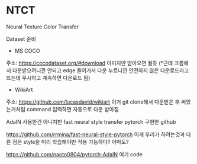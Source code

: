 # NTCT
Neural Texture Color Transfer


Dataset 준비

- MS COCO

주소: https://cocodataset.org/#download
이미지만 받아오면 될듯 
(*근데 크롬에서 다운받으려니깐 안되고 edge 들어가서 다운 누르니깐 안전하지 않은 다운로드라고 뜨는데 무시하고 계속하면 다운로드 됨)

- WikiArt

주소: https://github.com/lucasdavid/wikiart
이거 git clone해서 다운받은 후 써있는거처럼 command 입력하면 자동으로 다운 받아짐


AdaIN 사용한건 아니지만 fast neural style transfer pytorch 구현한 github

https://github.com/rrmina/fast-neural-style-pytorch
이게 우리가 하려는것과 다른 점은 style을 미리 학습해야만 적용 가능하다? 아마도?

https://github.com/naoto0804/pytorch-AdaIN 여기 code 
